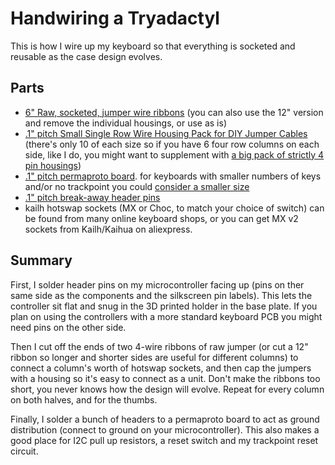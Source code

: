 # Handwiring a Tryadactyl

This is how I wire up my keyboard so that everything is socketed and reusable as the case design evolves.

## Parts

  - [6" Raw, socketed, jumper wire ribbons](https://www.adafruit.com/product/3141) (you can also use the 12" version and remove the individual housings, or use as is)
  - [.1" pitch Small Single Row Wire Housing Pack for DIY Jumper Cables](https://www.adafruit.com/product/3145) (there's only 10 of each size so if you have 6 four row columns on each side, like I do, you might want to supplement with [a big pack of strictly 4 pin housings](https://www.amazon.com/gp/product/B00R5FOZW2/))
  - [.1" pitch permaproto board](https://www.adafruit.com/product/723). for keyboards with smaller numbers of keys and/or no trackpoint you could [consider a smaller size](https://www.adafruit.com/product/1608)
  - [.1" pitch break-away header pins](https://www.adafruit.com/product/392)
  - kailh hotswap sockets (MX or Choc, to match your choice of switch) can be found from many online keyboard shops, or you can get MX v2 sockets from Kailh/Kaihua on aliexpress.


## Summary
 
First, I solder header pins on my microcontroller facing up (pins on ther same side as the components and the silkscreen pin labels).  This lets the controller sit flat and snug in the 3D printed holder in the base plate. If you plan on using the controllers with a more standard keyboard PCB you might need pins on the other side.
 
Then I cut off the ends of two 4-wire ribbons of raw jumper (or cut a 12" ribbon so longer and shorter sides are useful for different columns) to connect a column's worth of hotswap sockets, and then cap the jumpers with a housing so it's easy to connect as a unit. Don't make the ribbons too short, you never knows how the design will evolve. Repeat for every column on both halves, and for the thumbs.
 
Finally, I solder a bunch of headers to a permaproto board to act as ground distribution (connect to ground on your microcontroller). This also makes a good place for I2C pull up resistors, a reset switch and my trackpoint reset circuit.
